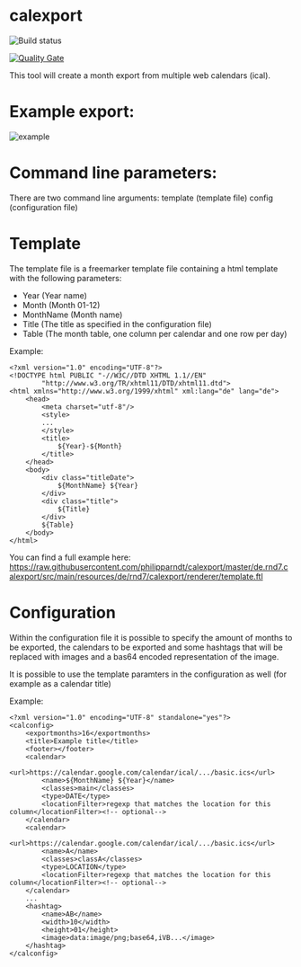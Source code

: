 # calexport

![Build status](https://travis-ci.org/philipparndt/calexport.svg?branch=master)

[![Quality Gate](https://sonarcloud.io/api/project_badges/quality_gate?project=de.rnd7.calexport%3Ade.rnd7.calexport&branch=master)](https://sonarcloud.io/dashboard?id=de.rnd7.calexport%3Ade.rnd7.calexport)

This tool will create a month export from multiple web calendars (ical). 

# Example export:
![example](https://github.com/philipparndt/calexport/blob/master/example.png)

# Command line parameters:
There are two command line arguments:
template (template file)
config (configuration file)

# Template
The template file is a freemarker template file containing a html template with the following parameters:
- Year (Year name)
- Month (Month 01-12)
- MonthName (Month name)
- Title (The title as specified in the configuration file)
- Table (The month table, one column per calendar and one row per day)

Example:
```
<?xml version="1.0" encoding="UTF-8"?>
<!DOCTYPE html PUBLIC "-//W3C//DTD XHTML 1.1//EN"
        "http://www.w3.org/TR/xhtml11/DTD/xhtml11.dtd">
<html xmlns="http://www.w3.org/1999/xhtml" xml:lang="de" lang="de">
    <head>
        <meta charset="utf-8"/>
        <style>
        ...
        </style>
        <title>
            ${Year}-${Month}
        </title>
    </head>
    <body>
        <div class="titleDate">
            ${MonthName} ${Year}
        </div>
        <div class="title">
            ${Title}
        </div>
        ${Table}
    </body>
</html>
```

You can find a full example here:
https://raw.githubusercontent.com/philipparndt/calexport/master/de.rnd7.calexport/src/main/resources/de/rnd7/calexport/renderer/template.ftl

# Configuration
Within the configuration file it is possible to specify the amount of months to be exported, the calendars to be exported and some hashtags that will be replaced with images and a bas64 encoded representation of the image.

It is possible to use the template paramters in the configuration as well (for example as a calendar title)

Example:
```
<?xml version="1.0" encoding="UTF-8" standalone="yes"?>
<calconfig>
	<exportmonths>16</exportmonths>
	<title>Example title</title>
	<footer></footer>
	<calendar>
		<url>https://calendar.google.com/calendar/ical/.../basic.ics</url>
		<name>${MonthName} ${Year}</name>
		<classes>main</classes>
		<type>DATE</type>
		<locationFilter>regexp that matches the location for this column</locationFilter><!-- optional-->
	</calendar>
	<calendar>
		<url>https://calendar.google.com/calendar/ical/.../basic.ics</url>
		<name>A</name>
		<classes>classA</classes>
		<type>LOCATION</type>
		<locationFilter>regexp that matches the location for this column</locationFilter><!-- optional-->
	</calendar>	
	...
	<hashtag>
		<name>AB</name>
		<width>10</width>
		<height>01</height>
		<image>data:image/png;base64,iVB...</image>
	</hashtag>
</calconfig>
```
